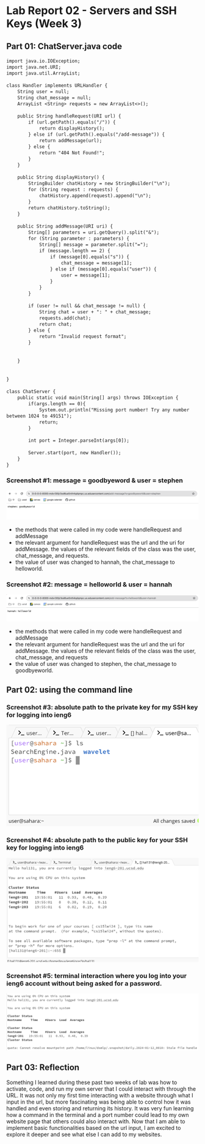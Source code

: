 # Lab Report 02 - Servers and SSH Keys (Week 3)

## Part 01: ChatServer.java code

```
import java.io.IOException;
import java.net.URI;
import java.util.ArrayList;

class Handler implements URLHandler {
    String user = null;
    String chat_message = null;
    ArrayList <String> requests = new ArrayList<>();
    
    public String handleRequest(URI url) {
        if (url.getPath().equals("/")) {
            return displayHistory();
        } else if (url.getPath().equals("/add-message")) {
            return addMessage(url);
        } else {
            return "404 Not Found!";
        }
    }

    public String displayHistory() {
        StringBuilder chatHistory = new StringBuilder("\n");
        for (String request : requests) { 
            chatHistory.append(request).append("\n");
        }
        return chatHistory.toString();
    }

    public String addMessage(URI uri) {
        String[] parameters = uri.getQuery().split("&");
        for (String parameter : parameters) {
            String[] message = parameter.split("=");
            if (message.length == 2) {
                if (message[0].equals("s")) {
                    chat_message = message[1];
                } else if (message[0].equals("user")) {
                    user = message[1];
                }
            }
        }

        if (user != null && chat_message != null) {
            String chat = user + ": " + chat_message;
            requests.add(chat);
            return chat;
        } else {
            return "Invalid request format";
        }


    }


}

class ChatServer {
    public static void main(String[] args) throws IOException {
        if(args.length == 0){
            System.out.println("Missing port number! Try any number between 1024 to 49151");
            return;
        }

        int port = Integer.parseInt(args[0]);

        Server.start(port, new Handler());
    }
}

```


### Screenshot #1: message = goodbyeword & user = stephen

![Image](lab02_hannah.png)
- the methods that were called in my code were handleRequest and addMessage
- the relevant argument for handleRequest was the url and the uri for addMessage. the values of the relevant fields of the class was the user, chat_message, and requests. 
- the value of user was changed to hannah, the chat_message to helloworld. 

### Screenshot #2: message = helloworld & user = hannah

![Image](lab02_stephen.png)
- the methods that were called in my code were handleRequest and addMessage
- the relevant argument for handleRequest was the url and the uri for addMessage. the values of the relevant fields of the class was the user, chat_message, and requests
- the value of user was changed to stephen, the chat_message to goodbyeworld. 

## Part 02: using the command line

### Screenshot #3: absolute path to the private key for my SSH key for logging into ieng6

![Image](lab02_03.png)

### Screenshot #4: absolute path to the public key for your SSH key for logging into ieng6

![Image](lab02_04.png)

### Screenshot #5: terminal interaction where you log into your ieng6 account without being asked for a password.

![Image](lab02_05.png)

## Part 03: Reflection

Something I learned during these past two weeks of lab was how to activate, code, and run my own server that I could interact with through the URL. It was not only my first time interacting with a website through what I input in the url, but more fascinating was being able to control how it was handled and even storing and returning its history. It was very fun learning how a command in the terminal and a port number could lead to my own website page that others could also interact with. Now that I am able to implement basic functionalities based on the url input, I am excited to explore it deeper and see what else I can add to my websites. 


